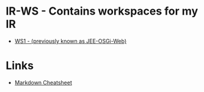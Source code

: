 IR-WS - Contains workspaces for my IR
=====================================

* [WS1 - (previously known as JEE-OSGi-Web)](http://hri123.github.io/IR-WS/)


Links
=====

* [Markdown Cheatsheet](https://github.com/adam-p/markdown-here/wiki/Markdown-Cheatsheet)


